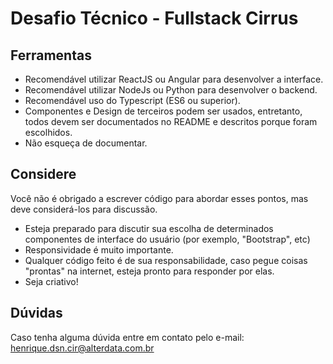 # Desafio Técnico - Fullstack Cirrus

## Ferramentas
* Recomendável utilizar ReactJS ou Angular para desenvolver a interface.
* Recomendável utilizar NodeJs ou Python para desenvolver o backend.
* Recomendável uso do Typescript (ES6 ou superior).
* Componentes e Design de terceiros podem ser usados, entretanto, todos devem ser documentados no README e descritos porque foram escolhidos.
* Não esqueça de documentar.

## Considere
Você não é obrigado a escrever código para abordar esses pontos, mas deve considerá-los para discussão.

* Esteja preparado para discutir sua escolha de determinados componentes de interface do usuário (por exemplo, "Bootstrap", etc)
* Responsividade é muito importante.
* Qualquer código feito é de sua responsabilidade, caso pegue coisas "prontas" na internet, esteja pronto para responder por elas.
* Seja criativo!

## Dúvidas
Caso tenha alguma dúvida entre em contato pelo e-mail: henrique.dsn.cir@alterdata.com.br
